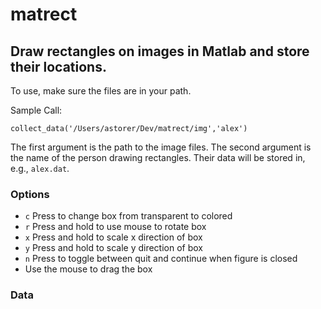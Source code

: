matrect
=======

## Draw rectangles on images in Matlab and store their locations.

To use, make sure the files are in your path.

Sample Call:

`collect_data('/Users/astorer/Dev/matrect/img','alex')`

The first argument is the path to the image files.
The second argument is the name of the person drawing rectangles.  Their data will be stored in, e.g., ```alex.dat```.

### Options

* `c` Press to change box from transparent to colored
* `r` Press and hold to use mouse to rotate box
* `x` Press and hold to scale x direction of box
* `y` Press and hold to scale y direction of box
* `n` Press to toggle between quit and continue when figure is closed
* Use the mouse to drag the box

### Data
